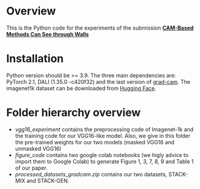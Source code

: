 # Overview

This is the Python code for the experiments of the submission [**CAM-Based Methods Can See through Walls**](https://arxiv.org/abs/2404.01964)

# Installation

Python version should be >= 3.9.
The three main dependencies are: PyTorch 2.1, DALI (1.35.0 -c420f32) and the last version of [grad-cam](https://github.com/jacobgil/pytorch-grad-cam).
The imagenet1k dataset can be downloaded from [Hugging Face](https://huggingface.co/datasets/imagenet-1k).

# Folder hierarchy overview

- *vgg16_experiment* contains the preprocessing code of Imagenet-1k and the training code for our VGG16-like model. Also, we give in this folder the pre-trained weights for our two models (masked VGG16 and unmasked VGG16)
- *figure_code* contains two google colab notebooks (we higly advice to import them to Google Colab) to generate Figure 1, 3, 7, 8, 9 and Table 1 of our paper.
- *processed_datasets_gradcam.zip* contains our two datasets, STACK-MIX and STACK-GEN.




